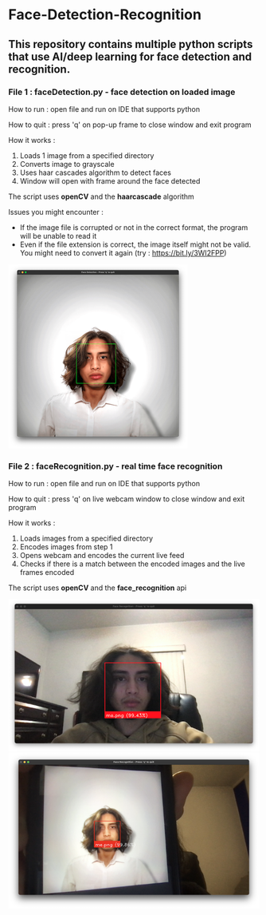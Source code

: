 # Face-Detection-Recognition
## This repository contains multiple python scripts that use AI/deep learning for face detection and recognition.

### File 1 : faceDetection.py - face detection on loaded image
How to run : open file and run on IDE that supports python

How to quit : press 'q' on pop-up frame to close window and exit program

How it works : 
1. Loads 1 image from a specified directory
2. Converts image to grayscale  
3. Uses haar cascades algorithm to detect faces
4. Window will open with frame around the face detected

The script uses **openCV** and the **haarcascade** algorithm

Issues you might encounter : 
- If the image file is corrupted or not in the correct format, the program will be unable to read it
- Even if the file extension is correct, the image itself might not be valid. You might need to convert it again (try : https://bit.ly/3WI2FPP)

![image 1](res1.png)




### File 2 : faceRecognition.py - real time face recognition
How to run : open file and run on IDE that supports python

How to quit : press 'q' on live webcam window to close window and exit program

How it works : 
1. Loads images from a specified directory
2. Encodes images from step 1
3. Opens webcam and encodes the current live feed
4. Checks if there is a match between the encoded images and the live frames encoded

The script uses **openCV** and the **face_recognition** api 

![image 1](res2.png)
![image 1](res3.png)
